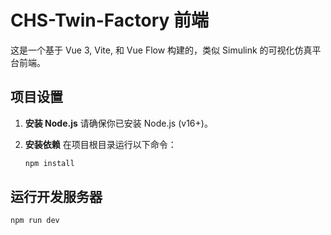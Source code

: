 # CHS-Twin-Factory 前端

这是一个基于 Vue 3, Vite, 和 Vue Flow 构建的，类似 Simulink 的可视化仿真平台前端。

## 项目设置

1. **安装 Node.js**
   请确保你已安装 Node.js (v16+)。
2. **安装依赖**
   在项目根目录运行以下命令：

   ```bash
   npm install
   ```

## 运行开发服务器

```bash
npm run dev
```
